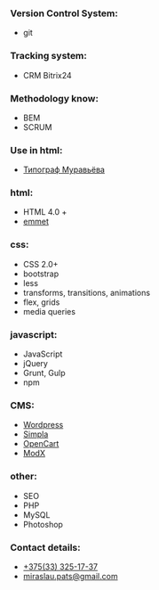 ### Version Control System:
- git

### Tracking system:
-  CRM Bitrix24

### Methodology know:
- BEM
- SCRUM

### Use in html:
- [Типограф Муравьёва](http://mdash.ru)

### html:
- HTML 4.0 +
- [emmet](https://emmet.io)

### css:
- CSS 2.0+
- bootstrap
- less
- transforms, transitions, animations
- flex, grids
- media queries


### javascript:
- JavaScript
- jQuery
- Grunt, Gulp
- npm

### CMS:
- [Wordpress](https://wordpress.org)
- [Simpla](http://simplacms.ru)
- [OpenCart](https://www.opencart.com)
- [ModX](https://modx.com)

### other:
- SEO
- PHP
- MySQL
- Photoshop

### Contact details:
- [+375(33) 325-17-37](tel:+375333251737)
- [miraslau.pats@gmail.com](mailto:miraslau.pats@gmail.com)
